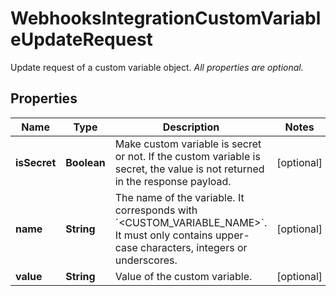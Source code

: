 # WebhooksIntegrationCustomVariableUpdateRequest

Update request of a custom variable object. _All properties are optional._

## Properties

| Name         | Type        | Description                                                                                                                                                   | Notes      |
| ------------ | ----------- | ------------------------------------------------------------------------------------------------------------------------------------------------------------- | ---------- |
| **isSecret** | **Boolean** | Make custom variable is secret or not. If the custom variable is secret, the value is not returned in the response payload.                                   | [optional] |
| **name**     | **String**  | The name of the variable. It corresponds with &#x60;&lt;CUSTOM_VARIABLE_NAME&gt;&#x60;. It must only contains upper-case characters, integers or underscores. | [optional] |
| **value**    | **String**  | Value of the custom variable.                                                                                                                                 | [optional] |
